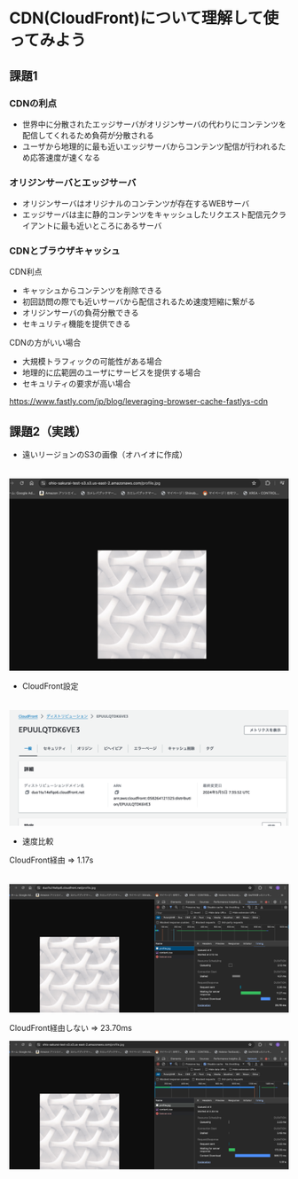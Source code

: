 # CDN(CloudFront)について理解して使ってみよう

## 課題1

### CDNの利点
- 世界中に分散されたエッジサーバがオリジンサーバの代わりにコンテンツを配信してくれるため負荷が分散される
- ユーザから地理的に最も近いエッジサーバからコンテンツ配信が行われるため応答速度が速くなる

### オリジンサーバとエッジサーバ

- オリジンサーバはオリジナルのコンテンツが存在するWEBサーバ
- エッジサーバは主に静的コンテンツをキャッシュしたリクエスト配信元クライアントに最も近いところにあるサーバ

### CDNとブラウザキャッシュ

CDN利点
- キャッシュからコンテンツを削除できる
- 初回訪問の際でも近いサーバから配信されるため速度短縮に繋がる
- オリジンサーバの負荷分散できる
- セキュリティ機能を提供できる

CDNの方がいい場合
- 大規模トラフィックの可能性がある場合
- 地理的に広範囲のユーザにサービスを提供する場合
- セキュリティの要求が高い場合

https://www.fastly.com/jp/blog/leveraging-browser-cache-fastlys-cdn

## 課題2（実践）

- 遠いリージョンのS3の画像（オハイオに作成）

　![オハイオ](./オハイオS3.png)

- CloudFront設定

　![CloudFront](./CloudFront.png)

- 速度比較

CloudFront経由 => 1.17s

　![CloudFront経由](./CloudFront経由.png)

CloudFront経由しない => 23.70ms

  ![CloudFront経由しない](./CloudFront経由しない.png)